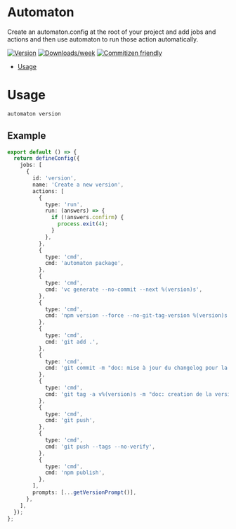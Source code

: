 # Automaton

Create an automaton.config at the root of your project and add jobs and actions and then use automaton to run those action automatically.

[![Version](https://img.shields.io/npm/v/@medianaura/automaton.svg)](https://npmjs.org/package/@medianaura/automaton)
[![Downloads/week](https://img.shields.io/npm/dw/@medianaura/automaton.svg)](https://npmjs.org/package/@medianaura/automaton)
[![Commitizen friendly](https://img.shields.io/badge/commitizen-friendly-brightgreen.svg)](http://commitizen.github.io/cz-cli/)

- [Usage](#usage)

# Usage

```bash
automaton version
```

## Example

```ts
export default () => {
  return defineConfig({
    jobs: [
      {
        id: 'version',
        name: 'Create a new version',
        actions: [
          {
            type: 'run',
            run: (answers) => {
              if (!answers.confirm) {
                process.exit(4);
              }
            },
          },
          {
            type: 'cmd',
            cmd: 'automaton package',
          },
          {
            type: 'cmd',
            cmd: 'vc generate --no-commit --next %(version)s',
          },
          {
            type: 'cmd',
            cmd: 'npm version --force --no-git-tag-version %(version)s',
          },
          {
            type: 'cmd',
            cmd: 'git add .',
          },
          {
            type: 'cmd',
            cmd: 'git commit -m "doc: mise à jour du changelog pour la version %(version)s"',
          },
          {
            type: 'cmd',
            cmd: 'git tag -a v%(version)s -m "doc: creation de la version %(version)s"',
          },
          {
            type: 'cmd',
            cmd: 'git push',
          },
          {
            type: 'cmd',
            cmd: 'git push --tags --no-verify',
          },
          {
            type: 'cmd',
            cmd: 'npm publish',
          },
        ],
        prompts: [...getVersionPrompt()],
      },
    ],
  });
};
```
